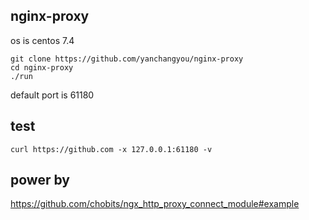 ## nginx-proxy
os is centos 7.4

```
git clone https://github.com/yanchangyou/nginx-proxy
cd nginx-proxy
./run
```
default port is 61180

## test

```
curl https://github.com -x 127.0.0.1:61180 -v
```

## power by
https://github.com/chobits/ngx_http_proxy_connect_module#example
